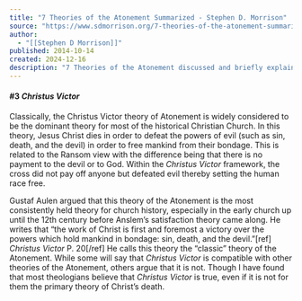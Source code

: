 ```yaml
---
title: "7 Theories of the Atonement Summarized - Stephen D. Morrison"
source: "https://www.sdmorrison.org/7-theories-of-the-atonement-summarized/"
author:
  - "[[Stephen D Morrison]]"
published: 2014-10-14
created: 2024-12-16
description: "7 Theories of the Atonement discussed and briefly explained. Article by Stephen D Morrison"
---
```

#### #3 *Christus Victor*

Classically, the Christus Victor theory of Atonement is widely considered to be the dominant theory for most of the historical Christian Church. In this theory, Jesus Christ dies in order to defeat the powers of evil (such as sin, death, and the devil) in order to free mankind from their bondage. This is related to the Ransom view with the difference being that there is no payment to the devil or to God. Within the *Christus Victor* framework, the cross did not pay off anyone but defeated evil thereby setting the human race free.

Gustaf Aulen argued that this theory of the Atonement is the most consistently held theory for church history, especially in the early church up until the 12th century before Anslem’s satisfaction theory came along. He writes that “the work of Christ is first and foremost a victory over the powers which hold mankind in bondage: sin, death, and the devil.”\[ref\] *Christus Victor* P. 20\[/ref\] He calls this theory the “classic” theory of the Atonement. While some will say that *Christus Victor* is compatible with other theories of the Atonement, others argue that it is not. Though I have found that most theologians believe that *Christus Victor* is true, even if it is not for them the primary theory of Christ’s death.